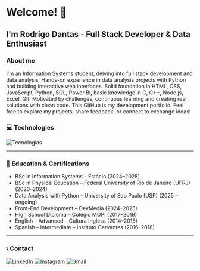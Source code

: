 # Welcome! 👋 

## I'm **Rodrigo Dantas** - Full Stack Developer & Data Enthusiast

### About me

I'm an Information Systems student, delving into full stack development and data analysis. Hands-on experience in data analysis projects with Python and building interactive web interfaces. Solid foundation in HTML, CSS, JavaScript, Python, SQL, Power BI, basic knowledge in C, C++, Node.js, Excel, Git. Motivated by challenges, continuous learning and creating real solutions with clean code. This GitHub is my development portfolio. Feel free to explore my projects, share feedback, or connect to exchange ideas!

### 💻 **Technologies**

![Tecnologias](https://skillicons.dev/icons?i=js,html,css,c,cpp,python,nodejs,mysql,git,vscode)

---

### 📜 **Education & Certifications**

- BSc in Information Systems – Estácio (2024–2028)
- BSc in Physical Education – Federal University of Rio de Janeiro (UFRJ) (2020–2024)
- Data Analysis with Python – University of Sao Paulo (USP) (2025 – ongoing)
- Front-End Development – DevMedia (2024–2025)
- High School Diploma – Colégio MOPI (2017–2019)
- English – Advanced – Cultura Inglesa (2014–2018)
- Spanish – Intermediate – Instituto Cervantes (2016–2018)

---

### 📞 **Contact**

[![LinkedIn](https://img.shields.io/badge/-LinkedIn-%230077B5?style=for-the-badge&logo=linkedin&logoColor=white)](https://www.linkedin.com/in/rodrigodantas1/)
[![Instagram](https://img.shields.io/badge/-Instagram-%23E4405F?style=for-the-badge&logo=instagram&logoColor=white)](https://www.instagram.com/oirod)
[![Gmail](https://img.shields.io/badge/-Gmail-%23333?style=for-the-badge&logo=gmail&logoColor=white)](mailto:rodrigocontatodantas@gmail.com)
